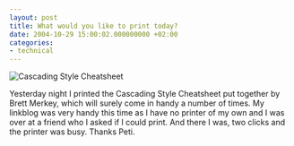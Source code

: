 ```yaml
---
layout: post
title: What would you like to print today?
date: 2004-10-29 15:00:02.000000000 +02:00
categories:
- technical
---
```

![Cascading Style Cheatsheet](https://content.rusiczki.net/blogpics/cascading_style_cheatsheet.jpg)

Yesterday night I printed the Cascading Style Cheatsheet put together by Brett Merkey, which will surely come in handy a number of times. My linkblog was very handy this time as I have no printer of my own and I was over at a friend who I asked if I could print. And there I was, two clicks and the printer was busy. Thanks Peti.
